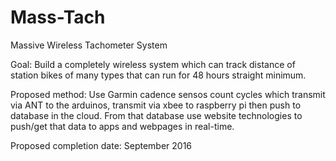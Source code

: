 # Mass-Tach
Massive Wireless Tachometer System

Goal:
Build a completely wireless system which can track distance of station bikes of many types that can run for 48 hours straight minimum.

Proposed method:
Use Garmin cadence sensos count cycles which transmit via ANT to the arduinos, transmit via xbee to raspberry pi then push to database in the cloud. From that database use website technologies to push/get that data to apps and webpages in real-time.

Proposed completion date: 
September 2016
